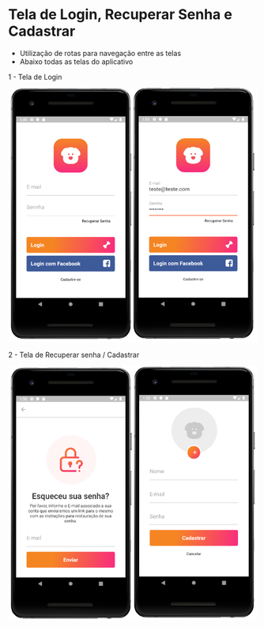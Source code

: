 # Tela de Login, Recuperar Senha e Cadastrar

- Utilização de rotas para navegação entre as telas
- Abaixo todas as telas do aplicativo

1 - Tela de Login

<p align="center">
  <img src="img_1.png">
</p>

2 - Tela de Recuperar senha / Cadastrar

<p align="center">
  <img src="img_2.png">
</p>
